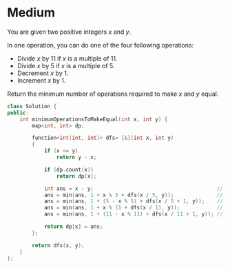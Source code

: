 # Medium

You are given two positive integers $x$ and $y$.

In one operation, you can do one of the four following operations:

- Divide $x$ by $11$ if $x$ is a multiple of $11$.
- Divide $x$ by $5$ if $x$ is a multiple of $5$.
- Decrement $x$ by $1$.
- Increment $x$ by $1$.

Return the minimum number of operations required to make $x$ and $y$ equal.

```cpp
class Solution {
public:
    int minimumOperationsToMakeEqual(int x, int y) {
        map<int, int> dp;

        function<int(int, int)> dfs= [&](int x, int y)
        {
            if (x <= y)
                return y - x;

            if (dp.count(x))
                return dp[x];

            int ans = x - y;                                        // keep decreasing x till y
            ans = min(ans, 1 + x % 5 + dfs(x / 5, y));              // floor(x / 5)
            ans = min(ans, 1 + (5 - x % 5) + dfs(x / 5 + 1, y));    // ceiling(x / 5)
            ans = min(ans, 1 + x % 11 + dfs(x / 11, y));            // floor(x / 11)
            ans = min(ans, 1 + (11 - x % 11) + dfs(x / 11 + 1, y)); // ceiling(x / 11)

            return dp[x] = ans;
        };

        return dfs(x, y);
    }
};
```
